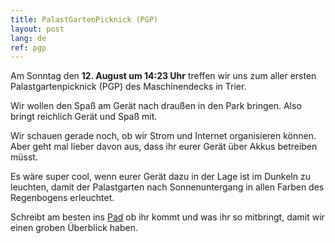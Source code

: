 ```yaml
---
title: PalastGartenPicknick (PGP)
layout: post
lang: de
ref: pgp
---
```


Am Sonntag den **12. August um 14:23 Uhr** treffen wir uns zum aller ersten
Palastgartenpicknick (PGP) des Maschinendecks in Trier.

Wir wollen den Spaß am Gerät nach draußen in den Park bringen. Also
bringt reichlich Gerät und Spaß mit.

Wir schauen gerade noch, ob wir Strom und Internet organisieren können.
Aber geht mal lieber davon aus, dass ihr eurer Gerät über Akkus
betreiben müsst.

Es wäre super cool, wenn eurer Gerät dazu in der Lage ist im Dunkeln zu
leuchten, damit der Palastgarten nach Sonnenuntergang in allen Farben
des Regenbogens erleuchtet.

Schreibt am besten ins [Pad](http://pad.maschinendeck.org/p/hacker_innenpicknick) ob ihr kommt und was ihr so mitbringt, damit wir einen groben Überblick haben.

